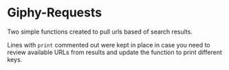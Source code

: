 # Giphy-Requests

Two simple functions created to pull urls based of search results.

Lines with `print` commented out were kept in place in case you need to review available URLs from results and update the function to print different keys. 
